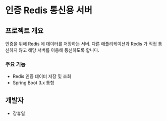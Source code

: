 # 인증 Redis 통신용 서버
## 프로젝트 개요
인증을 위해 Redis 에 데이터를 저장하는 서버. 다른 애플리케이션과 Redis 가 직접 통신하지 않고 해당 서버를 이용해 통신하도록 합니다.
### 주요 기능
- Redis 인증 데이터 저장 및 조회
- Spring Boot 3.x 통합

## 개발자
- 강휴일